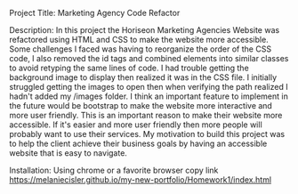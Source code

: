 Project Title: 
	Marketing Agency Code Refactor

Description:
	In this project the Horiseon Marketing Agencies Website was refactored using HTML and CSS to make the website more accessible. Some challenges I faced was having to reorganize the order of the CSS code, I also removed the id tags and combined elements into similar classes to avoid retyping the same lines of code. I had trouble getting the background image to display then realized it was in the CSS file. I initially struggled getting the images to open then when verifying the path realized I hadn't added my /images folder. I think an important feature to implement in the future would be bootstrap to make the website more interactive and more user friendly. This is an important reason to make their website more accessible. If it's easier and more user friendly then more people will probably want to use their services. My motivation to build this project was to help the client achieve their business goals by having an accessible website that is easy to navigate. 

Installation:
	Using chrome or a favorite browser copy link 
	https://melaniecisler.github.io/my-new-portfolio/Homework1/index.html
